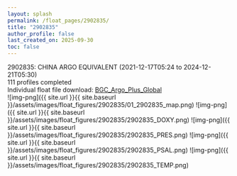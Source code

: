 ```yaml
---
layout: splash
permalink: /float_pages/2902835/
title: "2902835"
author_profile: false
last_created_on: 2025-09-30
toc: false
---
```

 
2902835: CHINA ARGO EQUIVALENT (2021-12-17T05:24 to 2024-12-21T05:30)\
111 profiles completed\
Individual float file download: [BGC_Argo_Plus_Global](https://ftp.soest.hawaii.edu/bgc_argo_plus/Individual_Floats/outliers_removed/2902835_Sprof_processed.nc)\
![img-png]({{ site.url }}{{ site.baseurl }}/assets/images/float_figures/2902835/01_2902835_map.png)
![img-png]({{ site.url }}{{ site.baseurl }}/assets/images/float_figures/2902835/2902835_DOXY.png)
![img-png]({{ site.url }}{{ site.baseurl }}/assets/images/float_figures/2902835/2902835_PRES.png)
![img-png]({{ site.url }}{{ site.baseurl }}/assets/images/float_figures/2902835/2902835_PSAL.png)
![img-png]({{ site.url }}{{ site.baseurl }}/assets/images/float_figures/2902835/2902835_TEMP.png)
